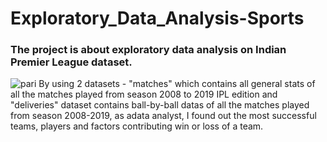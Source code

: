 # Exploratory_Data_Analysis-Sports
### The project is about exploratory data analysis on Indian Premier League dataset.
![pari](https://user-images.githubusercontent.com/69391656/126048371-f39ea13b-aa6d-4799-89f5-38d0d7b252e9.jpg)
By using 2 datasets - "matches" which contains all general stats of all the matches played from season 2008 to 2019 IPL edition and "deliveries" dataset contains ball-by-ball datas of all the matches played from season 2008-2019, as adata analyst, I found out the most successful teams, players and factors contributing win or loss of a team.

